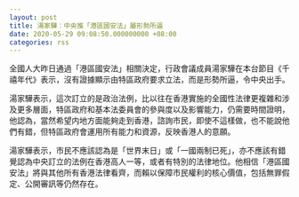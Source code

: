 ```yaml
---
layout: post
title: 湯家驊︰中央推「港區國安法」屬形勢所逼
date: 2020-05-29 09:08:50.000000000 +08:00
categories: rss
---
```


全國人大昨日通過「港區國安法」相關決定，行政會議成員湯家驊在本台節目《千禧年代》表示，沒有證據顯示由特區政府要求立法，而是形勢所逼，令中央出手。

湯家驊表示，這次訂立的是政治法例，比以往在香港實施的全國性法律更複雜和涉及更多層面，特區政府和基本法委員會的參與度以及影響能力，仍需要時間證明，他認為，當然希望内地方面能夠走到香港，諮詢市民，即使不這樣做，也不能說他們有錯，但特區政府會運用所有能力和資源，反映香港人的意願。

湯家驊表示，市民不應該認為是「世界末日」或「一國兩制已死」，亦不應該有錯覺認為中央訂立的法例在香港高人一等，或者有特別的法律地位。他相信「港區國安法」將與其他所有香港法律看齊，而賴以保障市民權利的核心價值，包括無罪假定、公開審訊等仍然存在。

